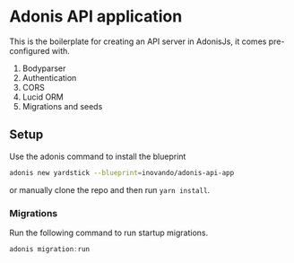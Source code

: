 # Adonis API application

This is the boilerplate for creating an API server in AdonisJs, it comes pre-configured with.

1. Bodyparser
2. Authentication
3. CORS
4. Lucid ORM
5. Migrations and seeds

## Setup

Use the adonis command to install the blueprint

```bash
adonis new yardstick --blueprint=inovando/adonis-api-app
```

or manually clone the repo and then run `yarn install`.


### Migrations

Run the following command to run startup migrations.

```js
adonis migration:run
```
